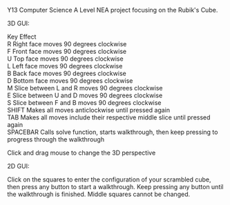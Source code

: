Y13 Computer Science A Level NEA project focusing on the Rubik's Cube.

3D GUI:  

Key            Effect  
R              Right face moves 90 degrees clockwise  
F              Front face moves 90 degrees clockwise  
U              Top face moves 90 degrees clockwise  
L              Left face moves 90 degrees clockwise  
B              Back face moves 90 degrees clockwise  
D              Bottom face moves 90 degrees clockwise  
M              Slice between L and R moves 90 degrees clockwise  
E              Slice between U and D moves 90 degrees clockwise  
S              Slice between F and B moves 90 degrees clockwise  
SHIFT          Makes all moves anticlockwise until pressed again  
TAB            Makes all moves include their respective middle slice until pressed again  
SPACEBAR       Calls solve function, starts walkthrough, then keep pressing to progress through the walkthrough  

Click and drag mouse to change the 3D perspective

2D GUI:

Click on the squares to enter the configuration of your scrambled cube, then press any button to start a walkthrough. Keep pressing any button until the walkthrough is finished. Middle squares cannot be changed.
